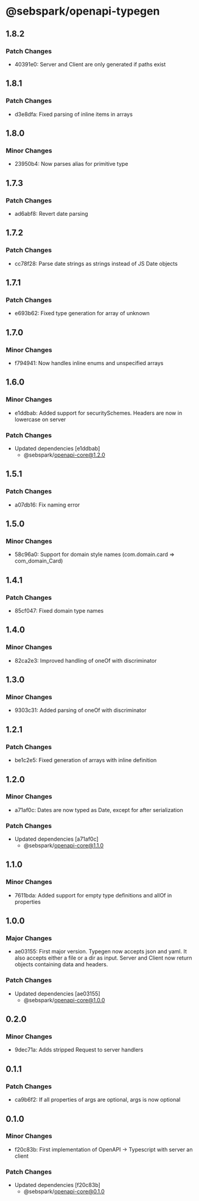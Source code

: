 # @sebspark/openapi-typegen

## 1.8.2

### Patch Changes

- 40391e0: Server and Client are only generated if paths exist

## 1.8.1

### Patch Changes

- d3e8dfa: Fixed parsing of inline items in arrays

## 1.8.0

### Minor Changes

- 23950b4: Now parses alias for primitive type

## 1.7.3

### Patch Changes

- ad6abf8: Revert date parsing

## 1.7.2

### Patch Changes

- cc78f28: Parse date strings as strings instead of JS Date objects

## 1.7.1

### Patch Changes

- e693b62: Fixed type generation for array of unknown

## 1.7.0

### Minor Changes

- f794941: Now handles inline enums and unspecified arrays

## 1.6.0

### Minor Changes

- e1ddbab: Added support for securitySchemes. Headers are now in lowercase on server

### Patch Changes

- Updated dependencies [e1ddbab]
  - @sebspark/openapi-core@1.2.0

## 1.5.1

### Patch Changes

- a07db16: Fix naming error

## 1.5.0

### Minor Changes

- 58c96a0: Support for domain style names (com.domain.card => com_domain_Card)

## 1.4.1

### Patch Changes

- 85cf047: Fixed domain type names

## 1.4.0

### Minor Changes

- 82ca2e3: Improved handling of oneOf with discriminator

## 1.3.0

### Minor Changes

- 9303c31: Added parsing of oneOf with discriminator

## 1.2.1

### Patch Changes

- be1c2e5: Fixed generation of arrays with inline definition

## 1.2.0

### Minor Changes

- a71af0c: Dates are now typed as Date, except for after serialization

### Patch Changes

- Updated dependencies [a71af0c]
  - @sebspark/openapi-core@1.1.0

## 1.1.0

### Minor Changes

- 7611bda: Added support for empty type definitions and allOf in properties

## 1.0.0

### Major Changes

- ae03155: First major version. Typegen now accepts json and yaml. It also accepts either a file or a dir as input. Server and Client now return objects containing data and headers.

### Patch Changes

- Updated dependencies [ae03155]
  - @sebspark/openapi-core@1.0.0

## 0.2.0

### Minor Changes

- 9dec71a: Adds stripped Request to server handlers

## 0.1.1

### Patch Changes

- ca9b6f2: If all properties of args are optional, args is now optional

## 0.1.0

### Minor Changes

- f20c83b: First implementation of OpenAPI -> Typescript with server an client

### Patch Changes

- Updated dependencies [f20c83b]
  - @sebspark/openapi-core@0.1.0
